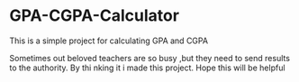 # GPA-CGPA-Calculator
This is a simple project for calculating GPA and CGPA

Sometimes out beloved teachers are so busy ,but they need to send results to the authority. By thi
nking it i made this project. Hope this will be helpful
